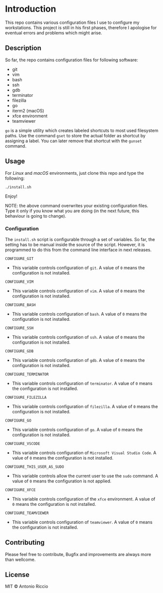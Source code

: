 # Introduction

This repo contains various configuration files I use to configure my workstations. This project is still in his first phases, therefore I apologise for eventual errors and problems which might arise.

## Description

So far, the repo contains configuration files for following software:

* git
* vim
* bash
* ssh
* gdb
* terminator
* filezilla
* go
* iterm2 (macOS)
* xfce environment
* teamviewer

`go` is a simple utility which creates labeled shortcuts to most used filesystem paths. Use the command `gset` to store the actual folder as shortcut by assigning a label. You can later remove that shortcut with the `gunset` command.

## Usage

For *Linux* and *macOS* environments, just clone this repo and type the following:

```bash
./install.sh
```

Enjoy!

NOTE: the above command overwrites your existing configuration files. Type it only if you know what you are doing (in the next future, this behaviour is going to change).

### Configuration

The `install.sh` script is configurable through a set of variables. So far, the setting has to be manual inside the source of the script. However, it is programmed to do this from the command line interface in next releases.

`CONFIGURE_GIT`

* This variable controls configuration of `git`. A value of `0` means the configuration is not installed.

`CONFIGURE_VIM`

* This variable controls configuration of `vim`. A value of `0` means the configuration is not installed.

`CONFIGURE_BASH`

* This variable controls configuration of `bash`. A value of `0` means the configuration is not installed.

`CONFIGURE_SSH`

* This variable controls configuration of `ssh`. A value of `0` means the configuration is not installed.

`CONFIGURE_GDB`

* This variable controls configuration of `gdb`. A value of `0` means the configuration is not installed.

`CONFIGURE_TERMINATOR`

* This variable controls configuration of `terminator`. A value of `0` means the configuration is not installed.

`CONFIGURE_FILEZILLA`

* This variable controls configuration of `filezilla`. A value of `0` means the configuration is not installed.

`CONFIGURE_GO`

* This variable controls configuration of `go`. A value of `0` means the configuration is not installed.

`CONFIGURE_VSCODE`

* This variable controls configuration of `Microsoft Visual Studio Code`. A value of `0` means the configuration is not installed.

`CONFIGURE_THIS_USER_AS_SUDO`

* This variable controls allow the current user to use the `sudo` command. A value of `0` means the configuration is not applied.

`CONFIGURE_XFCE`

* This variable controls configuration of the `xfce` environment. A value of `0` means the configuration is not installed.

`CONFIGURE_TEAMVIEWER`

* This variable controls configuration of `teamviewer`. A value of `0` means the configuration is not installed.

## Contributing

Please feel free to contribute, Bugfix and improvements are always more than wellcome.

## License

MIT © Antonio Riccio
